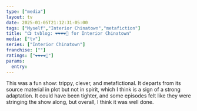 ```yaml
---
type: ["media"]
layout: tv
date: 2025-01-05T21:12:31-05:00
tags: ["Myself","Interior Chinatown","metafiction"]
title: "📺 tvblog: ❤️❤️❤️❤️🖤 for Interior Chinatown"
media: ["tv"]
series: ["Interior Chinatown"]
franchise: [""]
ratings: ["❤️❤️❤️❤️🖤"]
params:
  entry:
---
```

This was a fun show: trippy, clever, and metafictional. It departs from its source material in plot but not in spirit, which I think is a sign of a strong adaptation. It could have been tighter, and some episodes felt like they were stringing the show along, but overall, I think it was well done.

